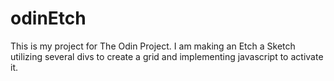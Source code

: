 # odinEtch

This is my project for The Odin Project. I am making an Etch a Sketch utilizing several divs to create a grid and implementing javascript to activate it.